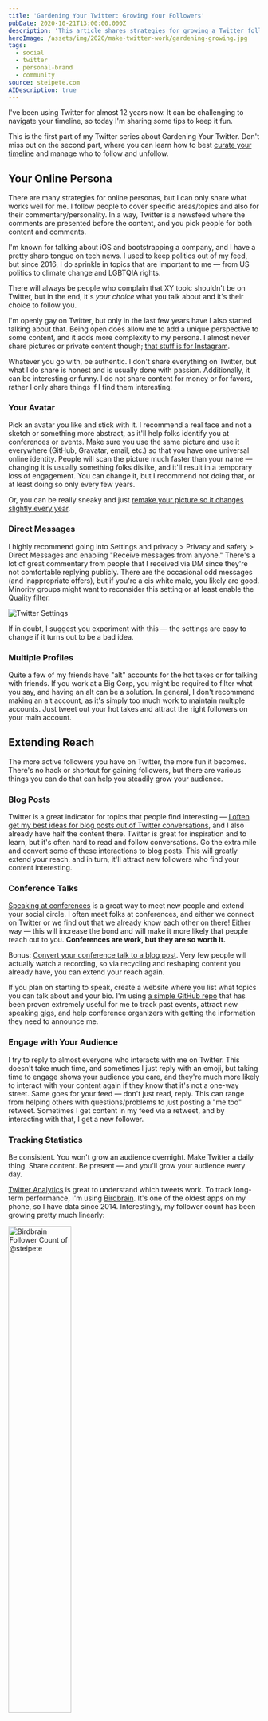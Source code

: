 ```yaml
---
title: 'Gardening Your Twitter: Growing Your Followers'
pubDate: 2020-10-21T13:00:00.000Z
description: 'This article shares strategies for growing a Twitter following based on 12 years of experience. It covers developing an authentic online persona, maintaining a consistent avatar, engaging with your audience, and extending your reach through blog posts and conference talks. The post offers practical advice on tweet composition, using threads effectively, and tracking follower growth—all aimed at building a meaningful Twitter presence over time.'
heroImage: /assets/img/2020/make-twitter-work/gardening-growing.jpg
tags:
  - social
  - twitter
  - personal-brand
  - community
source: steipete.com
AIDescription: true
---
```


I've been using Twitter for almost 12 years now. It can be challenging to navigate your timeline, so today I'm sharing some tips to keep it fun.

This is the first part of my Twitter series about Gardening Your Twitter. Don't miss out on the second part, where you can learn how to best [curate your timeline](/posts/curating-your-twitter-timeline/) and manage who to follow and unfollow.

## Your Online Persona

There are many strategies for online personas, but I can only share what works well for me. I follow people to cover specific areas/topics and also for their commentary/personality. In a way, Twitter is a newsfeed where the comments are presented before the content, and you pick people for both content and comments.

I'm known for talking about iOS and bootstrapping a company, and I have a pretty sharp tongue on tech news. I used to keep politics out of my feed, but since 2016, I do sprinkle in topics that are important to me — from US politics to climate change and LGBTQIA rights.

There will always be people who complain that XY topic shouldn't be on Twitter, but in the end, it's *your choice* what you talk about and it's their choice to follow you.

I'm openly gay on Twitter, but only in the last few years have I also started talking about that. Being open does allow me to add a unique perspective to some content, and it adds more complexity to my persona. I almost never share pictures or private content though; [that stuff is for Instagram](https://www.instagram.com/sportg33k/).

Whatever you go with, be authentic. I don't share everything on Twitter, but what I do share is honest and is usually done with passion. Additionally, it can be interesting or funny. I do not share content for money or for favors, rather I only share things if I find them interesting.

### Your Avatar

Pick an avatar you like and stick with it. I recommend a real face and not a sketch or something more abstract, as it'll help folks identify you at conferences or events. Make sure you use the same picture and use it everywhere (GitHub, Gravatar, email, etc.) so that you have one universal online identity. People will scan the picture much faster than your name — changing it is usually something folks dislike, and it'll result in a temporary loss of engagement. You can change it, but I recommend not doing that, or at least doing so only every few years.

Or, you can be really sneaky and just [remake your picture so it changes slightly every year](https://krausefx.com/blog/continuous-delivery-for-your-profile-picture).

### Direct Messages

I highly recommend going into Settings and privacy > Privacy and safety > Direct Messages and enabling "Receive messages from anyone." There's a lot of great commentary from people that I received via DM since they're not comfortable replying publicly. There are the occasional odd messages (and inappropriate offers), but if you're a cis white male, you likely are good. Minority groups might want to reconsider this setting or at least enable the Quality filter.

![Twitter Settings](/assets/img/2020/make-twitter-work/settings.png)

If in doubt, I suggest you experiment with this — the settings are easy to change if it turns out to be a bad idea.

### Multiple Profiles

Quite a few of my friends have "alt" accounts for the hot takes or for talking with friends. If you work at a Big Corp, you might be required to filter what you say, and having an alt can be a solution. In general, I don't recommend making an alt account, as it's simply too much work to maintain multiple accounts. Just tweet out your hot takes and attract the right followers on your main account.

## Extending Reach

The more active followers you have on Twitter, the more fun it becomes. There's no hack or shortcut for gaining followers, but there are various things you can do that can help you steadily grow your audience.

### Blog Posts

Twitter is a great indicator for topics that people find interesting — [I often get my best ideas for blog posts out of Twitter conversations](https://twitter.com/steipete/status/1297956386836566016), and I also already have half the content there. Twitter is great for inspiration and to learn, but it's often hard to read and follow conversations. Go the extra mile and convert some of these interactions to blog posts. This will greatly extend your reach, and in turn, it'll attract new followers who find your content interesting.

### Conference Talks

[Speaking at conferences](https://steipete.tv/) is a great way to meet new people and extend your social circle. I often meet folks at conferences, and either we connect on Twitter or we find out that we already know each other on there! Either way — this will increase the bond and will make it more likely that people reach out to you. **Conferences are work, but they are so worth it.** 

Bonus: [Convert your conference talk to a blog post](https://pspdfkit.com/blog/2018/binary-frameworks-swift/). Very few people will actually watch a recording, so via recycling and reshaping content you already have, you can extend your reach again.

If you plan on starting to speak, create a website where you list what topics you can talk about and your bio. I'm using [a simple GitHub repo](https://github.com/steipete/speaking) that has been proven extremely useful for me to track past events, attract new speaking gigs, and help conference organizers with getting the information they need to announce me.

### Engage with Your Audience

I try to reply to almost everyone who interacts with me on Twitter. This doesn't take much time, and sometimes I just reply with an emoji, but taking time to engage shows your audience you care, and they're much more likely to interact with your content again if they know that it's not a one-way street. Same goes for your feed — don't just read, reply. This can range from helping others with questions/problems to just posting a "me too" retweet. Sometimes I get content in my feed via a retweet, and by interacting with that, I get a new follower.

### Tracking Statistics

Be consistent. You won't grow an audience overnight. Make Twitter a daily thing. Share content. Be present — and you'll grow your audience every day.

[Twitter Analytics](https://analytics.twitter.com/) is great to understand which tweets work. To track long-term performance, I'm using [Birdbrain](http://birdbrainapp.com/). It's one of the oldest apps on my phone, so I have data since 2014. Interestingly, my follower count has been growing pretty much linearly:

<img src="/assets/img/2020/make-twitter-work/follower.png" alt="Birdbrain Follower Count of @steipete" width="50%">

## Tweets that Work

I do share a lot of news articles. I often just quote something interesting from the news if it doesn't need strong commentary, but the inclusion of a pull quote helps show that it's worth reading.

The tweets that are the most engaging, however, usually are original content, particularly in context with your audience and topics of interest. Here are some of my top performing tweets from the last few months, with about 80K–450K impressions each. Sometimes it's the [ridiculous tweets that explode](https://twitter.com/steipete/status/1310331623729229827), and sometimes you [don't need words](https://twitter.com/steipete/status/1306884214252613632?s=20). It also can be news commentary if the comment [really nails it](https://twitter.com/steipete/status/1288151223028322304) or just [really fits](https://twitter.com/steipete/status/1281547449660825601).

{% twitter https://twitter.com/steipete/status/1313864628967964672?s=21 %}

{% twitter https://twitter.com/steipete/status/1317061856901570560?s=20 %}

### Using Threads

Lately I've been using more and more threads to connect tweets over time — this has been proven to be really great, as it immediately gives people context, they can read more, and the official Twitter client also usually shows 2–3 tweets in a thread, giving you more "space" in the timeline. Here's an example:

{% twitter https://twitter.com/steipete/status/1277623561604214784 %}

## Curating Your Timeline

Who you follow defines your Twitter experience. Learn how you can curate your Twitter timeline to keep it fun and interesting by reading [the second part of this series](/posts/curating-your-twitter-timeline/).

## Addendum: Building Personal Brands for Introverts

I gave a talk at UIKonf in Berlin in 2018 about Building Personal Brands for Introverts. This talk is still highly relevant and goes even deeper into defining your online identity. Check it out if you want to know more.

<iframe width="560" height="315" src="https://www.youtube-nocookie.com/embed/0c6izSzP-KQ" frameborder="0" allow="accelerometer; autoplay; clipboard-write; encrypted-media; gyroscope; picture-in-picture" allowfullscreen></iframe>